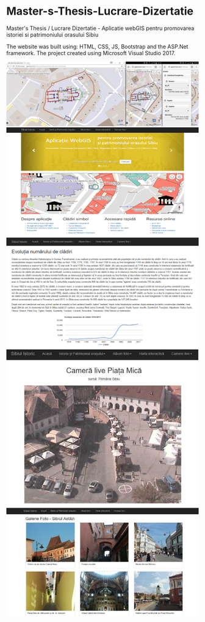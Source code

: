 # Master-s-Thesis-Lucrare-Dizertatie
Master's Thesis / Lucrare Dizertatie - Aplicatie webGIS pentru promovarea istoriei si patrimoniului orasului Sibiu

The website was built using: HTML, CSS, JS, Bootstrap and the ASP.Net framework. The project created using Microsoft Visual Studio 2017.

![Image description](https://raw.githubusercontent.com/mihneacristian/Master-s-Thesis-Lucrare-Dizertatie/master/Imagini/Word/Desktop.jpg)
![Image description](https://raw.githubusercontent.com/mihneacristian/Master-s-Thesis-Lucrare-Dizertatie/master/Imagini/Word/1.png)
![Image description](https://raw.githubusercontent.com/mihneacristian/Master-s-Thesis-Lucrare-Dizertatie/master/Imagini/Word/2.png)
![Image description](https://raw.githubusercontent.com/mihneacristian/Master-s-Thesis-Lucrare-Dizertatie/master/Imagini/Word/3.jpg)
![Image description](https://raw.githubusercontent.com/mihneacristian/Master-s-Thesis-Lucrare-Dizertatie/master/Imagini/Word/4.jpg)
